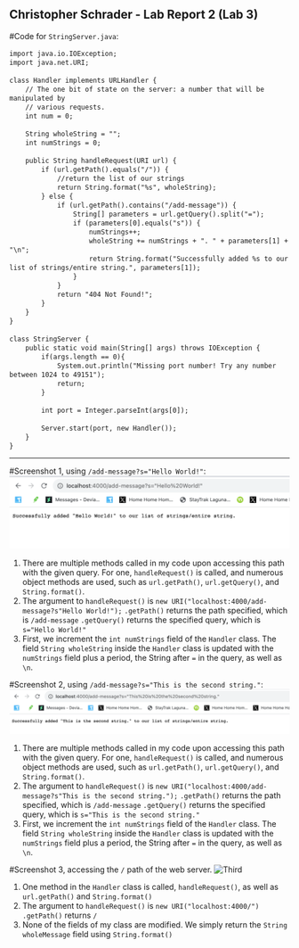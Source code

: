 ## Christopher Schrader - Lab Report 2 (Lab 3)

#Code for `StringServer.java`:

```
import java.io.IOException;
import java.net.URI;

class Handler implements URLHandler {
    // The one bit of state on the server: a number that will be manipulated by
    // various requests.
    int num = 0;

    String wholeString = "";
    int numStrings = 0;

    public String handleRequest(URI url) {
        if (url.getPath().equals("/")) {
            //return the list of our strings
            return String.format("%s", wholeString);
        } else {
            if (url.getPath().contains("/add-message")) {
                String[] parameters = url.getQuery().split("=");
                if (parameters[0].equals("s")) {
                    numStrings++;
                    wholeString += numStrings + ". " + parameters[1] + "\n";
                    return String.format("Successfully added %s to our list of strings/entire string.", parameters[1]);
                }
            }
            return "404 Not Found!";
        }
    }
}

class StringServer {
    public static void main(String[] args) throws IOException {
        if(args.length == 0){
            System.out.println("Missing port number! Try any number between 1024 to 49151");
            return;
        }

        int port = Integer.parseInt(args[0]);

        Server.start(port, new Handler());
    }
}

```
---

#Screenshot 1, using `/add-message?s="Hello World!"`:
![First](lab3_1.png)

1. There are multiple methods called in my code upon accessing this path with the given query. For one, `handleRequest()` is called, and numerous object methods are used, such as `url.getPath()`, `url.getQuery()`, and `String.format()`.
2. The argument to `handleRequest()` is `new URI("localhost:4000/add-message?s"Hello World!");`
   `.getPath()` returns the path specified, which is `/add-message`
   `.getQuery()` returns the specified query, which is `s="Hello World!"`
3. First, we increment the `int numStrings` field of the `Handler` class. 
   The field `String wholeString` inside the `Handler` class is updated with the `numStrings` field plus a period, the String after `=` in the query, as well as `\n`.

#Screenshot 2, using `/add-message?s="This is the second string."`:
![Second](lab3_2.png)

1. There are multiple methods called in my code upon accessing this path with the given query. For one, `handleRequest()` is called, and numerous object methods are used, such as `url.getPath()`, `url.getQuery()`, and `String.format()`.
2. The argument to `handleRequest()` is `new URI("localhost:4000/add-message?s"This is the second string.");`
   `.getPath()` returns the path specified, which is `/add-message`
   `.getQuery()` returns the specified query, which is `s="This is the second string."`
3. First, we increment the `int numStrings` field of the `Handler` class. 
   The field `String wholeString` inside the `Handler` class is updated with the `numStrings` field plus a period, the String after `=` in the query, as well as `\n`.

#Screenshot 3, accessing the `/` path of the web server.
![Third](lab_3_3.png)

1. One method in the `Handler` class is called, `handleRequest()`, as well as `url.getPath()` and `String.format()`
2. The argument to `handleRequest()` is `new URI("localhost:4000/")`
   `.getPath()` returns `/`
3. None of the fields of my class are modified. We simply return the `String wholeMessage` field using `String.format()`

   
